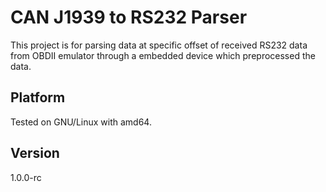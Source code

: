 # CAN J1939 to RS232 Parser
This project is for parsing data at specific offset of received RS232 data from OBDII emulator through a embedded device which preprocessed the data.

## Platform
Tested on GNU/Linux with amd64.
    
## Version
1.0.0-rc